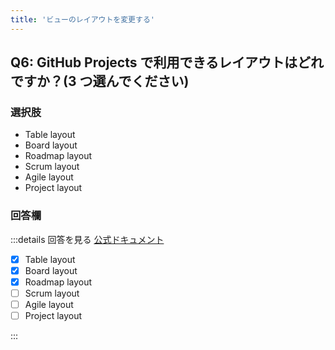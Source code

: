 ```yaml
---
title: 'ビューのレイアウトを変更する'
---
```


## Q6: GitHub Projects で利用できるレイアウトはどれですか？(3 つ選んでください)

### 選択肢

- Table layout
- Board layout
- Roadmap layout
- Scrum layout
- Agile layout
- Project layout

### 回答欄

:::details 回答を見る
[公式ドキュメント](https://docs.github.com/ja/issues/planning-and-tracking-with-projects/customizing-views-in-your-project/changing-the-layout-of-a-view)

- [x] Table layout
- [x] Board layout
- [x] Roadmap layout
- [ ] Scrum layout
- [ ] Agile layout
- [ ] Project layout

:::
